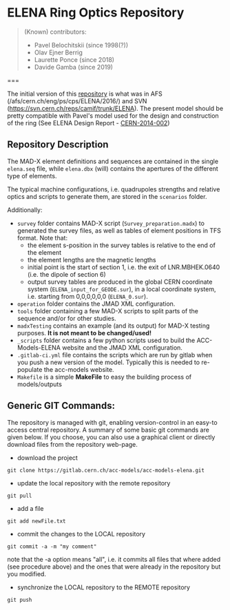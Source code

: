 # ELENA Ring Optics Repository
>
> (Known) contributors:
>   - Pavel Belochitskii (since 1998(?))
>   - Olav Ejner Berrig 
>   - Laurette Ponce (since 2018) 
>   - Davide Gamba (since 2019)
>

===

The initial version of this [repository](https://gitlab.cern.ch/acc-models/acc-models-elena) is what was in AFS (/afs/cern.ch/eng/ps/cps/ELENA/2016/) and SVN (https://svn.cern.ch/reps/camif/trunk/ELENA).
The present model should be pretty compatible with Pavel's model used for the design and construction of the ring (See ELENA Design Report - [CERN-2014-002](https://cds.cern.ch/record/1694484/files/CERN-2014-002.pdf))

## Repository Description

The MAD-X element definitions and sequences are contained in the single `elena.seq` file, while `elena.dbx` (will) contains the apertures of the different type of elements.

The typical machine configurations, i.e. quadrupoles strengths and relative optics and scripts to generate them, are stored in the `scenarios` folder.

Additionally:
- `survey` folder contains MAD-X script (`Survey_preparation.madx`) to generated the survey files, as well as tables of element positions in TFS format. Note that:
    - the element s-position in the survey tables is relative to the end of the element
    - the element lengths are the magnetic lengths
    - initial point is the start of section 1, i.e. the exit of LNR.MBHEK.0640 (i.e. the dipole of section 6)
    - output survey tables are produced in the global CERN coordinate system (`ELENA_input_for_GEODE.sur`), in a local coordinate system, i.e. starting from 0,0,0,0,0,0 (`ELENA_0.sur`).
- `operation` folder contains the JMAD XML configuration. 
- `tools` folder containing a few MAD-X scripts to split parts of the sequence and/or for other studies.
- `madxTesting` contains an example (and its output) for MAD-X testing purposes. **It is not meant to be changed/used!** 
- `_scripts` folder contains a few python scripts used to build the ACC-Models-ELENA website and the JMAD XML configuration.
- `.gitlab-ci.yml` file contains the scripts which are run by gitlab when you push a new version of the model. Typically this is needed to re-populate the acc-models website.
- `Makefile` is a simple **MakeFile** to easy the building process of models/outputs

## Generic GIT Commands:

The repository is managed with git, enabling version-control in an easy-to access central repository.
A summary of some basic git commands are given below.
If you choose, you can also use a graphical client or directly download files from the repository web-page.

- download the project 
```
git clone https://gitlab.cern.ch/acc-models/acc-models-elena.git
```

- update the local repository with the remote repository
```
git pull
```

- add a file
```
git add newFile.txt
```

- commit the changes to the LOCAL repository
```
git commit -a -m "my comment"
```
note that the -a option means "all", i.e. it commits all files that where added (see procedure above) and the ones that were already in the repository but you modified.

- synchronize the LOCAL repository to the REMOTE repository
```
git push
```
